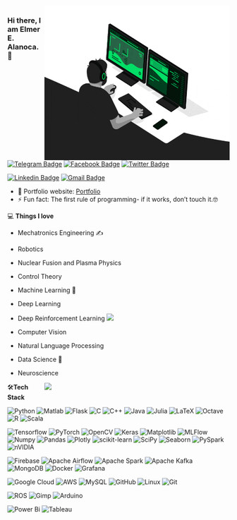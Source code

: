 <img align="right" src="developer.gif" alt="Coder GIF" width="420" height="350">



### Hi there, I am Elmer E. Alanoca. 👋

[![Telegram Badge](https://img.shields.io/badge/-eealanoca-blue?style=flat-square&logo=Telegram&logoColor=white&link=https://t.me/EEAlanoca)](https://t.me/EEAlanoca)
[![Facebook Badge](https://img.shields.io/badge/-eealanoca-blue?style=flat-square&logo=Facebook&logoColor=white&link=https://www.facebook.com/eealanoca/)](https://www.facebook.com/eealanoca)
[![Twitter Badge](https://img.shields.io/badge/-eealanoca-blue?style=flat-square&logo=Twitter&logoColor=white&link=https://www.twitter.com/eealanoca/)](https://www.twitter.com/eealanoca)

[![Linkedin Badge](https://img.shields.io/badge/-eealanoca-blue?style=flat-square&logo=Linkedin&logoColor=white&link=https://www.linkedin.com/in/eealanoca/)](https://www.linkedin.com/in/eealanoca)
[![Gmail Badge](https://img.shields.io/badge/-eealanoca@gmail.com-c14438?style=flat-square&logo=Gmail&logoColor=white&link=mailto:eealanoca@gmail.com)](mailto:eealanoca@gmail.com)


- 🎯 Portfolio website: [Portfolio](https://eealanoca.github.io/)
- ⚡ Fun fact: The first rule of programming- if it works, don’t touch it.🤓

💻 **Things I love**
- Mechatronics Engineering ✍️
- Robotics
- Nuclear Fusion and Plasma Physics
- Control Theory
- Machine Learning 🧐
- Deep Learning
- Deep Reinforcement Learning <img src="https://media.giphy.com/media/WUlplcMpOCEmTGBtBW/giphy.gif" width="30"> 
- Computer Vision
- Natural Language Processing
- Data Science 😬
- Neuroscience


    <a href="https://github.com/anuraghazra/github-readme-stats" title="Go to Source">
      <img align="right" width=420 height="auto" src="https://github-readme-stats.vercel.app/api?username=eealanoca&show_icons=true&theme=dark&border_color=61dafb&hide_border=true&include_all_commits=true" />
    </a>
    
🛠**Tech Stack**

![Python](https://img.shields.io/badge/-Python-000000?style=flat&logo=python)
![Matlab](https://img.shields.io/badge/-Matlab-000000?style=flat&logo=Matlab)
![Flask](https://img.shields.io/badge/-Flask-000000?style=flat&logo=Flask)
![C](https://img.shields.io/badge/-C-000000?style=flat&logo=C)
![C++](https://img.shields.io/badge/-C++-000000?style=flat&logo=C%2B%2B)
![Java](https://img.shields.io/badge/-JAVA-000000?style=flat&logo=openjdk)
![Julia](https://img.shields.io/badge/-Julia-000000?style=flat&logo=julia)
![LaTeX](https://img.shields.io/badge/-LaTeX-000000?style=flat&logo=latex)
![Octave](https://img.shields.io/badge/-Octave-000000?style=flat&logo=Octave)
![R](https://img.shields.io/badge/-R-000000?style=flat&logo=r)
![Scala](https://img.shields.io/badge/-Scala-000000?style=flat&logo=scala)

![Tensorflow](https://img.shields.io/badge/-Tensorflow-000000?style=flat&logo=tensorflow)
![PyTorch](https://img.shields.io/badge/-PyTorch-000000?style=flat&logo=pytorch)
![OpenCV](https://img.shields.io/badge/-OpenCV-000000?style=flat&logo=opencv)
![Keras](https://img.shields.io/badge/-Keras-000000?style=flat&logo=keras)
![Matplotlib](https://img.shields.io/badge/-Matplotlib-000000?style=flat&logo=matplotlib)
![MLFlow](https://img.shields.io/badge/-MLFlow-000000?style=flat&logo=mlflow)
![Numpy](https://img.shields.io/badge/-Numpy-000000?style=flat&logo=numpy)
![Pandas](https://img.shields.io/badge/-Pandas-000000?style=flat&logo=pandas)
![Plotly](https://img.shields.io/badge/-Plotly-000000?style=flat&logo=plotly)
![scikit-learn](https://img.shields.io/badge/-Scikit--Learn-000000?style=flat&logo=scikit-learn)
![SciPy](https://img.shields.io/badge/-SciPy-000000?style=flat&logo=scipy)
![Seaborn](https://img.shields.io/badge/-Seaborn-000000?style=flat&logo=seaborn)
![PySpark](https://img.shields.io/badge/-PySpark-000000?style=flat&logo=PySpark)
![nVIDIA](https://img.shields.io/badge/-nVIDIA-000000?style=flat&logo=nvidia)

![Firebase](https://img.shields.io/badge/-Firebase-000000?style=flat&logo=firebase)
![Apache Airflow](https://img.shields.io/badge/-Apache_Airflow-000000?style=flat&logo=Apache%20airflow)
![Apache Spark](https://img.shields.io/badge/-Apache_Spark-000000?style=flat&logo=Apache%20spark)
![Apache Kafka](https://img.shields.io/badge/-Apache_Kafka-000000?style=flat&logo=Apache%20Kafka)
![MongoDB](https://img.shields.io/badge/-MongoDB-000000?style=flat&logo=mongodb)
![Docker](https://img.shields.io/badge/-Docker-000000?style=flat&logo=docker)
![Grafana](https://img.shields.io/badge/-Grafana-000000?style=flat&logo=grafana)

![Google Cloud](https://img.shields.io/badge/-Google_Cloud-000000?style=flat&logo=google-cloud)
![AWS](https://img.shields.io/badge/AWS-000000?style=flat-square&logo=amazon-aws)
![MySQL](https://img.shields.io/badge/-MySQL-000000?style=flat&logo=MySQL)
![GitHub](https://img.shields.io/badge/-GitHub-000000?style=flat&logo=github&logoColor=FFFFFF)
![Linux](https://img.shields.io/badge/-Linux-000000?style=flat&logo=linux&logoColor=FCC624)
![Git](https://img.shields.io/badge/-Git-000000?style=flat&logo=git&logoColor=F05032)

![ROS](https://img.shields.io/badge/-ROS-000000?style=flat&logo=ros)
![Gimp](https://img.shields.io/badge/-Gimp-000000?style=flat&logo=gimp)
![Arduino](https://img.shields.io/badge/-arduino-000000?style=flat&logo=arduino)

![Power Bi](https://img.shields.io/badge/-Power_Bi-000000?style=flat&logo=powerbi)
![Tableau](https://img.shields.io/badge/-Tableau-000000?style=flat&logo=tableu)

<div align="center">
    <h4 align="center"></h4>
</div>

